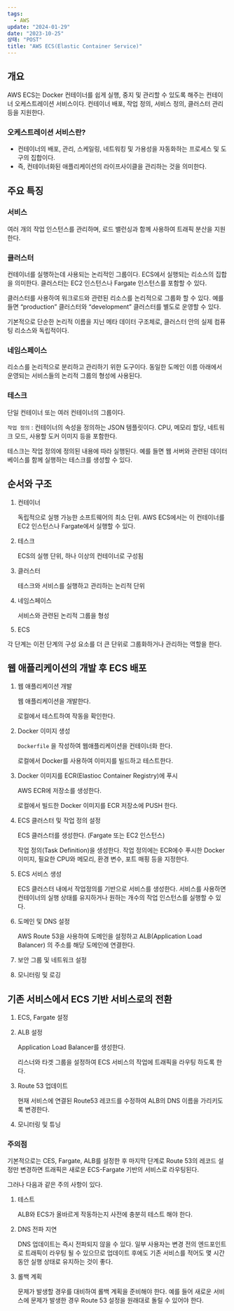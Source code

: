 ```yaml
---
tags:
  - AWS
update: "2024-01-29"
date: "2023-10-25"
상태: "POST"
title: "AWS ECS(Elastic Container Service)"
---
```

## 개요

AWS ECS는 Docker 컨테이너를 쉽게 실행, 중지 및 관리할 수 있도록 해주는 컨테이너 오케스트레이션 서비스이다. 컨테이너 배포, 작업 정의, 서비스 정의, 클러스터 관리 등을 지원한다. 

### 오케스트레이션 서비스란?

- 컨테이너의 배포, 관리, 스케일링, 네트워킹 및 가용성을 자동화하는 프로세스 및 도구의 집합이다. 
- 즉, 컨테이너화된 애플리케이션의 라이프사이클을 관리하는 것을 의미한다. 

## 주요 특징

### 서비스 

여러 개의 작업 인스턴스를 관리하며, 로드 밸런싱과 함께 사용하여 트래픽 분산을 지원한다. 

### 클러스터

컨테이너를 실행하는데 사용되는 논리적인 그룹이다. ECS에서 실행되는 리소스의 집합을 의미한다. 클러스터는 EC2 인스턴스나 Fargate 인스턴스를 포함할 수 있다. 

클러스터를 사용하여 워크로드와 관련된 리소스를 논리적으로 그룹화 할 수 있다. 예를 들면 “production” 클러스터와 “development” 클러스터를 별도로 운영할 수 있다. 

기본적으로 단순한 논리적 이름을 지닌 메타 데이터 구조체로, 클러스터 안의 실제 컴퓨팅 리소스와 독립적이다. 

### 네임스페이스

리소스를 논리적으로 분리하고 관리하기 위한 도구이다. 동일한 도메인 이름 아래에서 운영되는 서비스들의 논리적 그룹의 형성에 사용된다. 

### 테스크

단일 컨테이너 또는 여러 컨테이너의 그룹이다. 

`작업 정의` : 컨테이너의 속성을 정의하는 JSON 템플릿이다. CPU, 메모리 할당, 네트워크 모드, 사용할 도커 이미지 등을 포함한다. 

테스크는 작업 정의에 정의된 내용에 따라 실행된다. 예를 들면 웹 서버와 관련된 데이터베이스를 함께 실행하는 테스크를 생성할 수 있다. 

## 순서와 구조

1. 컨테이너

    독립적으로 실행 가능한 소프트웨어의 최소 단위. AWS ECS에서는 이 컨테이너를 EC2 인스턴스나 Fargate에서 실행할 수 있다.  

1. 테스크

    ECS의 실행 단위, 하나 이상의 컨테이너로 구성됨

1. 클러스터

    테스크와 서비스를 실행하고 관리하는 논리적 단위

1. 네임스페이스

    서비스와 관련된 논리적 그룹을 형성

1. ECS

각 단계는 이전 단계의 구성 요소를 더 큰 단위로 그룹화하거나 관리하는 역할을 한다. 

## 웹 애플리케이션의 개발 후 ECS 배포

1. 웹 애플리케이션 개발

    웹 애플리케이션을 개발한다. 

    로컬에서 테스트하여 작동을 확인한다. 

1. Docker 이미지 생성

    `Dockerfile` 을 작성하여 웹애플리케이션을 컨테이너화 한다. 

    로컬에서 Docker를 사용하여 이미지를 빌드하고 테스트한다. 

1. Docker 이미지를 ECR(Elastioc Container Registry)에 푸시

    AWS ECR에 저장소를 생성한다. 

    로컬에서 빌드한 Docker 이미지를 ECR 저장소에 PUSH 한다. 

1. ECS 클러스터 및 작업 정의 설정

    ECS 클러스터를 생성한다. (Fargate 또는 EC2 인스턴스)

    작업 정의(Task Definition)을 생성한다. 작업 정의에는 ECR에수 푸시한 Docker 이미지, 필요한 CPU와 메모리, 환경 변수, 포트 매핑 등을 지정한다. 

1. ECS 서비스 생성

    ECS 클러스터 내에서 작업정의를 기반으로 서비스를 생성한다. 서비스를 사용하면 컨테이너의 실행 상태를 유지하거나 원하는 개수의 작업 인스턴스를 실행할 수 있다. 

1. 도메인 및 DNS 설정

    AWS Route 53을 사용하여 도메인을 설정하고 ALB(Application Load Balancer) 의 주소를 해당 도메인에 연결한다. 

1. 보안 그룹 및 네트워크 설정

1. 모니터링 및 로깅

## 기존 서비스에서 ECS 기반 서비스로의 전환

1. ECS, Fargate 설정

1. ALB 설정

    Application Load Balancer를 생성한다. 

    리스너와 타겟 그룹을 설정하여 ECS 서비스의 작업에 트래픽을 라우팅 하도록 한다. 

1. Route 53 업데이트

    현재 서비스에 연결된 Route53 레코드를 수정하여 ALB의 DNS 이름을 가리키도록 변경한다. 

1. 모니터링 및 튜닝

### 주의점

기본적으로는 CES, Fargate, ALB를 설정한 후 마지막 단계로 Route 53의 레코드 설정만 변경하면 트래픽은 새로운 ECS-Fargate 기반의 서비스로 라우팅된다. 

그러나 다음과 같은 주의 사항이 있다. 

1. 테스트 

    ALB와 ECS가 올바르게 작동하는지 사전에 충분히 테스트 해야 한다. 

1. DNS 전파 지연

    DNS 업데이트는 즉시 전파되지 않을 수 있다. 일부 사용자는 변경 전의 엔드포인트로 트래픽이 라우팅 될 수 있으므로 업데이트 후에도 기존 서비스를 적어도 몇 시간 동안 실행 상태로 유지하는 것이 좋다. 

1. 롤백 계획

    문제가 발생할 경우를 대비하여 롤백 계획을 준비해야 한다. 예를 들어 새로운 서비스에 문제가 발생한 경우 Route 53 설정을 원래대로 돌릴 수 있어야 한다. 

